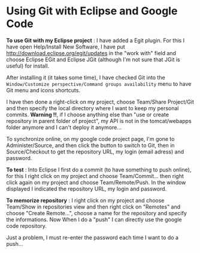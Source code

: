 # Using Git with Eclipse and Google Code #

**To use Git with my Eclipse project** : I have added a Egit plugin. For this I have open Help/Install New Software, I have put http://download.eclipse.org/egit/updates in the "work with" field and choose Eclipse EGit and Eclipse JGit (although I'm not sure that JGit is useful) for install.

After installing it (it takes some time), I have checked Git into the `Window/Customize perspective/Command groups availability` menu to have Git menu and icons shortcuts.

I have then done a right-click on my project, choose Team/Share Project/Git and then specify the local directory where I want to keep my personal commits. **Warning !!**, if I choose anything else than "use or create repository in parent folder of project", my API is not in the tomcat/webapps folder anymore and I can't deploy it anymore...

To synchronize online, on my google code project page, I'm gone to Administer/Source, and then click the button to switch to Git, then in Source/Checkout to get the repository URL, my login (email adress) and password.

**To test** : Into Eclipse I first do a commit (to have something to push online), for this I right click on my project and choose Team/Commit... then right click again on my project and choose Team/Remote/Push. In the window displayed I indicated the repository URL, my login and password.

**To memorize repository** : I right click on my project and choose Team/Show in repositories view and then right click on "Remotes" and choose "Create Remote...", choose a name for the repository and specify the informations. Now When I do a "push" I can directly use the google code repository.

Just a problem, I must re-enter the password each time I want to do a push...
